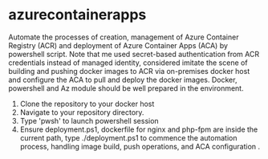 # azurecontainerapps
Automate the processes of creation, management of Azure Container Registry (ACR) and deployment of Azure Container Apps (ACA) by powershell script. Note that me used secret-based authentication from ACR credentials instead of managed identity, considered imitate the scene of building and pushing docker images to ACR via on-premises docker host and configure the ACA to pull and deploy the docker images. Docker, powershell and Az module should be well prepared in the environment. 

  1. Clone the repository to your docker host
  2. Navigate to your repository directory.
  3. Type 'pwsh' to launch powershell session
  4. Ensure deployment.ps1, dockerfile for nginx and php-fpm are inside the current path, type ./deployment.ps1 to commence the automation process, handling image build, push operations, and ACA configuration .  



